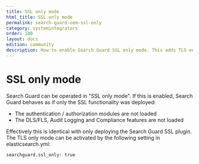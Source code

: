 ```yaml
---
title: SSL only mode
html_title: SSL only mode
permalink: search-guard-oem-ssl-only
category: systemintegrators
order: 100
layout: docs
edition: community
description: How to enable Search Guard SSL only mode. This adds TLS encryption to OpenSearch/Elasticsearch, but skips authentication and authorization.
---
```

<!---
Copyright 2020 floragunn GmbH
-->

# SSL only mode

Search Guard can be operated in "SSL only mode". If this is enabled, Search Guard behaves as if only the SSL functionality was deployed:

* The authentication / authorization modules are not loaded
* The DLS/FLS, Audit Logging and Compliance features are not loaded

Effectively this is identical with only deploying the Search Guard SSL plugin. The TLS only mode can be activated by the following setting in elasticsearch.yml:

```
searchguard.ssl_only: true
```

